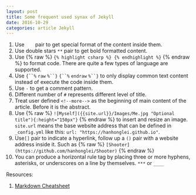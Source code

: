 ```yaml
---
layout: post
title: Some frequent used synax of Jekyll
date: 2016-10-29
categories: article Jekyll
---
```

<!--more-->

1. Use `   ` pair to get special format of the content inside them.
2. Use double stars `**` pair to get bold formatted content.
3. Use {% raw %} `{% highlight csharp %} {% endhighlight %}` {% endraw %} to format code. There are quite a few types of language are supported.
4. Use `{``%` `raw` `%``}` `{``%` `endraw` `%``}` to only display common text content instead of execute the code inside them.
5. Use `-` to get a comment pattern.
6. Different number of `#` represents different level of title.
7. Treat user defined `<!--more-->` as the beginning of main content of the article. Before it is the abstract.
8. Use {% raw %} `![Myself]({{site.url}}/Images/Me.jpg "Optional title"){:height="150px"}` {% endraw %} to insert and resize an image. `site.url` means the base website address that can be defined in `_config.yml` like this: `url: "https://hanhonglei.github.io"`.
9. Use`[]` pair to indicate a hyperlink, follow up a `()` pair with a website address inside it. Such as {% raw %} `[Shooter](https://github.com/hanhonglei/Shooter)` {% endraw %}
10. You can produce a horizontal rule tag by placing three or more hyphens, asterisks, or underscores on a line by themselves. `***` or `____`

Resources:

1. [Markdown Cheatsheet](https://github.com/adam-p/markdown-here/wiki/Markdown-Cheatsheet)

<script>
  (function(i,s,o,g,r,a,m){i['GoogleAnalyticsObject']=r;i[r]=i[r]||function(){
  (i[r].q=i[r].q||[]).push(arguments)},i[r].l=1*new Date();a=s.createElement(o),
  m=s.getElementsByTagName(o)[0];a.async=1;a.src=g;m.parentNode.insertBefore(a,m)
  })(window,document,'script','https://www.google-analytics.com/analytics.js','ga');

  ga('create', 'UA-85986843-1', 'auto');
  ga('send', 'pageview');

</script>